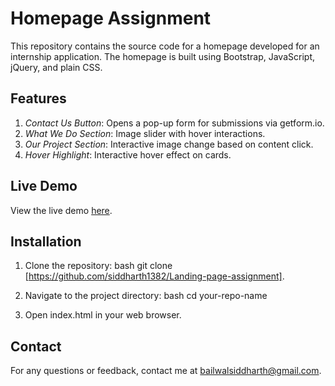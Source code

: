 # Homepage Assignment

This repository contains the source code for a homepage developed for an internship application. The homepage is built using Bootstrap, JavaScript, jQuery, and plain CSS.

## Features

1. *Contact Us Button*: Opens a pop-up form for submissions via getform.io.
2. *What We Do Section*: Image slider with hover interactions.
3. *Our Project Section*: Interactive image change based on content click.
4. *Hover Highlight*: Interactive hover effect on cards.

## Live Demo

View the live demo [here](https://your-github-username.github.io/your-repo-name).

## Installation

1. Clone the repository:
   bash
   git clone [https://github.com/siddharth1382/Landing-page-assignment].
   
2. Navigate to the project directory:
   bash
   cd your-repo-name
   
3. Open index.html in your web browser.

## Contact

For any questions or feedback, contact me at bailwalsiddharth@gmail.com.
